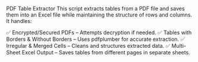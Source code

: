 PDF Table Extractor
This script extracts tables from a PDF file and saves them into an Excel file while maintaining the structure of rows and columns. It handles:

✅ Encrypted/Secured PDFs – Attempts decryption if needed.
✅ Tables with Borders & Without Borders – Uses pdfplumber for accurate extraction.
✅ Irregular & Merged Cells – Cleans and structures extracted data.
✅ Multi-Sheet Excel Output – Saves tables from different pages in separate sheets.
